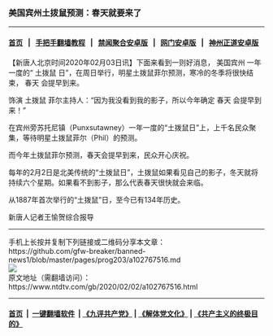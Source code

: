 ### 美国宾州土拨鼠预测：春天就要来了
------------------------

#### [首页](https://github.com/gfw-breaker/banned-news1/blob/master/README.md) &nbsp;&nbsp;|&nbsp;&nbsp; [手把手翻墙教程](https://github.com/gfw-breaker/guides/wiki) &nbsp;&nbsp;|&nbsp;&nbsp; [禁闻聚合安卓版](https://github.com/gfw-breaker/bn-android) &nbsp;&nbsp;|&nbsp;&nbsp; [网门安卓版](https://github.com/oGate2/oGate) &nbsp;&nbsp;|&nbsp;&nbsp; [神州正道安卓版](https://github.com/SzzdOgate/update) 



<div><div class="post_content" itemprop="articleBody">
 <p>
  【新唐人北京时间2020年02月03日讯】下面来看到一则好消息，
  <ok href="https://www.ntdtv.com/gb/美国宾州.htm">
   美国宾州
  </ok>
  一年一度的“
  <ok href="https://www.ntdtv.com/gb/土拨鼠.htm">
   土拨鼠
  </ok>
  日”，在周日举行，明星土拨鼠菲尔预测，寒冷的冬季将很快结束，
  <ok href="https://www.ntdtv.com/gb/春天.htm">
   春天
  </ok>
  会提早到来。
 </p>
 <p>
  饰演
  <ok href="https://www.ntdtv.com/gb/土拨鼠.htm">
   土拨鼠
  </ok>
  菲尔主持人：“因为我没看到我的影子，所以今年确定
  <ok href="https://www.ntdtv.com/gb/春天.htm">
   春天
  </ok>
  会提早到来！”
 </p>
 <p>
  在宾州旁苏托尼镇（Punxsutawney）一年一度的“土拨鼠日”上，上千名民众聚集，等待明星土拨鼠菲尔（Phil）的预测。
 </p>
 <p>
  而今年土拨鼠菲尔预测，春天会提早到来，民众开心庆祝。
 </p>
 <p>
  每年的2月2日是北美传统的“土拨鼠日”，土拨鼠如果看见自己的影子，冬天就将持续六个星期。如果看不到影子，那么代表春天很快就会来临。
 </p>
 <p>
  从1887年首次举行的“土拨鼠”日，至今已有134年历史。
 </p>
 <p>
  新唐人记者王愉贺综合报导
 </p>
 <div class="single_ad">
 </div>
</div>
</div>
<hr/>
手机上长按并复制下列链接或二维码分享本文章：<br/>
https://github.com/gfw-breaker/banned-news1/blob/master/pages/prog203/a102767516.md <br/>
<a href='https://github.com/gfw-breaker/banned-news1/blob/master/pages/prog203/a102767516.md'><img src='https://github.com/gfw-breaker/banned-news1/blob/master/pages/prog203/a102767516.md.png'/></a> <br/>
原文地址（需翻墙访问）：https://www.ntdtv.com/gb/2020/02/02/a102767516.html


------------------------
#### [首页](https://github.com/gfw-breaker/banned-news1/blob/master/README.md) &nbsp;|&nbsp; [一键翻墙软件](https://github.com/gfw-breaker/nogfw/blob/master/README.md) &nbsp;| [《九评共产党》](https://github.com/gfw-breaker/9ping.md/blob/master/README.md#九评之一评共产党是什么) | [《解体党文化》](https://github.com/gfw-breaker/jtdwh.md/blob/master/README.md) | [《共产主义的终极目的》](https://github.com/gfw-breaker/gczydzjmd.md/blob/master/README.md)


<img src='http://gfw-breaker.win/banned-news/pages/prog203/a102767516.md' width='0px' height='0px'/>